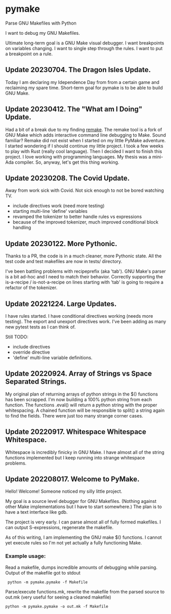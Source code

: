 pymake
======

Parse GNU Makefiles with Python

I want to debug my GNU Makefiles.

Ultimate long-term goal is a GNU Make visual debugger. I want breakpoints on variables changing. I want to single step through the rules. I want to put a breakpoint on a rule.

## Update 20230704. The Dragon Isles Update.

Today I am declaring my Idependence Day from from a certain game and reclaiming my spare time. Short-term goal for pymake is to be able to build GNU Make.


## Update 20230412. The "What am I Doing" Update.

Had a bit of a break due to my finding [remake](https://remake.readthedocs.io/en/latest). The remake tool is a fork of GNU Make which adds interactive command line debugging to Make.  Sound familiar?  Remake did not exist when I started on my little PyMake adventure.  I started wondering if I should continue my little project.  I took a few weeks to play with Rust (really cool language).  Then I decided I want to finish this project. I love working with programming languages. My thesis was a mini-Ada compiler. So, anyway, let's get this thing working.


## Update 20230208. The Covid Update.

Away from work sick with Covid. Not sick enough to not be bored watching TV. 
* include directives work (need more testing)
* starting multi-line 'define' variables
* revamped the tokenizer to better handle rules vs expressions
* because of the improved tokenizer, much improved conditional block handling

## Update 20230122. More Pythonic.

Thanks to a PR, the code is in a much cleaner, more Pythonic state. All the test code and test makefiles are now in tests/ directory. 

I've been battling problems with recipeprefix (aka 'tab').  GNU Make's parser is a bit ad-hoc and I need to match their behavior. Correctly supporting the is-a-recipe / is-not-a-recipe on lines starting with 'tab' is going to require a refactor of the tokenizer.

## Update 20221224. Large Updates.

I have rules started. I have conditional directives working (needs more
testing).  The export and unexport directives work.  I've been adding as many
new pytest tests as I can think of.

Still TODO: 
* include directives 
* override directive
* 'define' multi-line variable definitions.

## Update 20220924. Array of Strings vs Space Separated Strings.

My original plan of returning arrays of python strings in the $() functions has
been scrapped. I'm now building a 100% python string from each function. The
functions .eval() will return a python string with the proper whitespacing. A
chained function will be responsible to split() a string again to find the
fields. There were just too many strange corner cases.

## Update 20220917. Whitespace Whitespace Whitespace.

Whitespace is incredibly finicky in GNU Make.  I have almost all of the string functions implemented but I keep running into strange whitespace problems.

## Update 202208017.  Welcome to PyMake. 

Hello! Welcome! Someone noticed my silly little project.

My goal is a source level debugger for GNU Makefiles. (Nothing against other Make implementations but I have to start somewhere.) The plan is to have a text interface like gdb.

The project is very early. I can parse almost all of fully formed makefiles.  I can output S-expressions, regenerate the makefile. 

As of this writing, I am implementing the GNU make $() functions. I cannot yet execute rules so I'm not yet actually a fully functioning Make.

### Example usage:


Read a makefile, dumps incredible amounts of debugging while parsing. Output of the makefile got to stdout

     python -m pymake.pymake -f Makefile

Parse/execute functions.mk, rewrite the makefile from the parsed source to out.mk (very useful for seeing a cleaned makefile)

    python -m pymake.pymake -o out.mk -f Makefile
